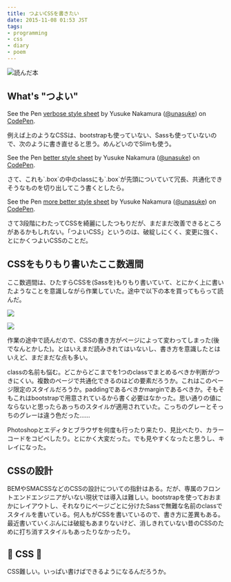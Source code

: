 ```yaml
---
title: つよいCSSを書きたい
date: 2015-11-08 01:53 JST
tags:
- programming
- css
- diary
- poem
---
```


![読んだ本](2015/strong-css-books.jpg)

## What's "つよい"
<p data-height="500" data-theme-id="20567" data-slug-hash="OyEoKB" data-default-tab="css" data-user="unasuke" class='codepen'>See the Pen <a href='http://codepen.io/unasuke/pen/OyEoKB/'>verbose style sheet</a> by Yusuke Nakamura (<a href='http://codepen.io/unasuke'>@unasuke</a>) on <a href='http://codepen.io'>CodePen</a>.</p>
<script async src="//assets.codepen.io/assets/embed/ei.js"></script>
例えば上のようなCSSは、bootstrapも使っていない、Sassも使っていないので、次のように書き直せると思う。めんどいのでSlimも使う。

<p data-height="500" data-theme-id="20567" data-slug-hash="bVxBWO" data-default-tab="css" data-user="unasuke" class='codepen'>See the Pen <a href='http://codepen.io/unasuke/pen/bVxBWO/'>better style sheet</a> by Yusuke Nakamura (<a href='http://codepen.io/unasuke'>@unasuke</a>) on <a href='http://codepen.io'>CodePen</a>.</p>
<script async src="//assets.codepen.io/assets/embed/ei.js"></script>
さて、これも`.box`の中のclassにも`.box`が先頭についていて冗長、共通化できそうなものを切り出してこう書くとしたら。

<p data-height="500" data-theme-id="20567" data-slug-hash="gadLvd" data-default-tab="css" data-user="unasuke" class='codepen'>See the Pen <a href='http://codepen.io/unasuke/pen/gadLvd/'>more better style sheet</a> by Yusuke Nakamura (<a href='http://codepen.io/unasuke'>@unasuke</a>) on <a href='http://codepen.io'>CodePen</a>.</p>
<script async src="//assets.codepen.io/assets/embed/ei.js"></script>

さて3段階にわたってCSSを綺麗にしたつもりだが、まだまだ改善できるところがあるかもしれない。「つよいCSS」というのは、破綻しにくく、変更に強く、とにかくつよいCSSのことだ。

## CSSをもりもり書いたここ数週間
ここ数週間は、ひたすらCSSを(Sassを)もりもり書いていて、とにかく上に書いたようなことを意識しながら作業していた。途中で以下の本を買ってもらって読んだ。

<a rel="nofollow" href="http://www.amazon.co.jp/gp/product/4048660705/ref=as_li_ss_il?ie=UTF8&camp=247&creative=7399&creativeASIN=4048660705&linkCode=as2&tag=yusuke199403-22"><img border="0" src="https://ws-fe.amazon-adsystem.com/widgets/q?_encoding=UTF8&ASIN=4048660705&Format=_SL250_&ID=AsinImage&MarketPlace=JP&ServiceVersion=20070822&WS=1&tag=yusuke199403-22" ></a><img src="https://ir-jp.amazon-adsystem.com/e/ir?t=yusuke199403-22&l=as2&o=9&a=4048660705" width="1" height="1" border="0" alt="" style="border:none !important; margin:0px !important;" />

<a rel="nofollow" href="http://www.amazon.co.jp/gp/product/4797384557/ref=as_li_ss_il?ie=UTF8&camp=247&creative=7399&creativeASIN=4797384557&linkCode=as2&tag=yusuke199403-22"><img border="0" src="https://ws-fe.amazon-adsystem.com/widgets/q?_encoding=UTF8&ASIN=4797384557&Format=_SL250_&ID=AsinImage&MarketPlace=JP&ServiceVersion=20070822&WS=1&tag=yusuke199403-22" ></a><img src="https://ir-jp.amazon-adsystem.com/e/ir?t=yusuke199403-22&l=as2&o=9&a=4797384557" width="1" height="1" border="0" alt="" style="border:none !important; margin:0px !important;" />

作業の途中で読んだので、CSSの書き方がページによって変わってしまった(後でなんとかした)。とはいえまだ読みきれてはいないし、書き方を意識したとはいえど、まだまだな点も多い。

classの名前も悩む。どこからどこまでを1つのclassでまとめるべきか判断がつきにくい。複数のページで共通化できるのはどの要素だろうか。これはこのページ限定のスタイルだろうか。paddingであるべきかmarginであるべきか。そもそもこれはbootstrapで用意されているから書く必要はなかった。思い通りの値にならないと思ったらあっちのスタイルが適用されていた。こっちのグレーとそっちのグレーは違う色だった……

Photoshopとエディタとブラウザを何度も行ったり来たり、見比べたり、カラーコードをコピペしたり。とにかく大変だった。でも見やすくなったと思うし、キレイになった。

## CSSの設計
BEMやSMACSSなどのCSSの設計についての指針はある。だが、専属のフロントエンドエンジニアがいない現状では導入は難しい。bootstrapを使っておおまかにレイアウトし、それなりにページごとに分けたSassで無難な名前のclassでスタイルを書いている。何人もがCSSを書いているので、書き方に差異もある。最近書いていくぶんには破綻もあまりないけど、消しきれていない昔のCSSのために打ち消すスタイルもあったりなかったり。

## :muscle: CSS :muscle:
CSS難しい。いっぱい書けばできるようになるんだろうか。
